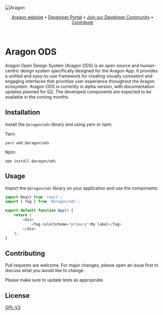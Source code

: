 ![Aragon](https://res.cloudinary.com/duvrxe0m9/image/upload/v1686656588/aragon-sdk_tjosse.png)

<p align="center">
  <a href="https://aragon.org/">Aragon website</a>
  •
  <a href="https://devs.aragon.org/">Developer Portal</a>
  •
  <a href="http://eepurl.com/icA7oj">Join our Developer Community</a>
  •
  <a href="https://aragonproject.typeform.com/dx-contribution">Contribute</a>
</p>

<br/>

# Aragon ODS

Aragon Open Design System (Aragon ODS) is an open source and human-centric design system specifically designed for the Aragon App.
It provides a unified and easy-to-use framework for creating visually consistent and engaging interfaces that prioritize
user experience throughout the Aragon ecosystem. Aragon ODS is currently in alpha version, with documentation updates planned for Q2.
The developed components are expected to be available in the coming months.

## Installation

Install the `@aragon/ods` library and using yarn or npm:

Yarn:

```shell
yarn add @aragon/ods
```

Npm:

```shell
npm install @aragon/ods
```

## Usage

Import the `@aragon/ods` library on your application and use the components:

```typescript
import React from 'react';
import { Tag } from '@aragon/ods';

export default function App() {
    return (
        <div>
            <Tag colorScheme="primary">My label</Tag>
        </div>
    );
}
```

## Contributing

Pull requests are welcome. For major changes, please open an issue first
to discuss what you would like to change.

Please make sure to update tests as appropriate.

## License

[GPL-V3](./LICENSE)
